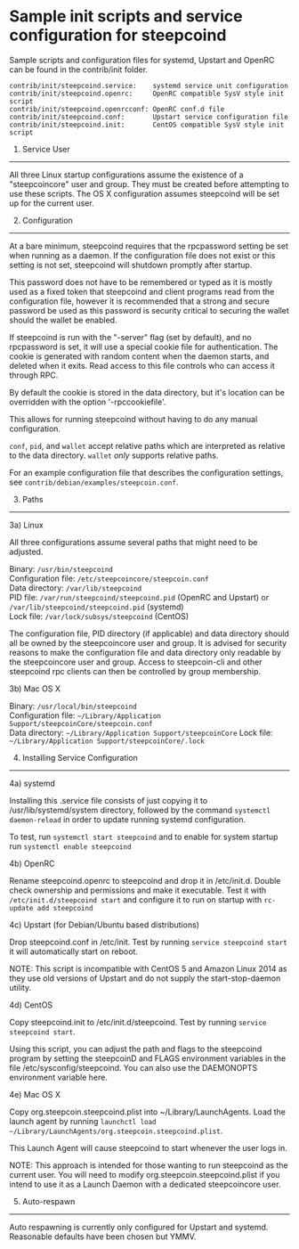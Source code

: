 Sample init scripts and service configuration for steepcoind
==========================================================

Sample scripts and configuration files for systemd, Upstart and OpenRC
can be found in the contrib/init folder.

    contrib/init/steepcoind.service:    systemd service unit configuration
    contrib/init/steepcoind.openrc:     OpenRC compatible SysV style init script
    contrib/init/steepcoind.openrcconf: OpenRC conf.d file
    contrib/init/steepcoind.conf:       Upstart service configuration file
    contrib/init/steepcoind.init:       CentOS compatible SysV style init script

1. Service User
---------------------------------

All three Linux startup configurations assume the existence of a "steepcoincore" user
and group.  They must be created before attempting to use these scripts.
The OS X configuration assumes steepcoind will be set up for the current user.

2. Configuration
---------------------------------

At a bare minimum, steepcoind requires that the rpcpassword setting be set
when running as a daemon.  If the configuration file does not exist or this
setting is not set, steepcoind will shutdown promptly after startup.

This password does not have to be remembered or typed as it is mostly used
as a fixed token that steepcoind and client programs read from the configuration
file, however it is recommended that a strong and secure password be used
as this password is security critical to securing the wallet should the
wallet be enabled.

If steepcoind is run with the "-server" flag (set by default), and no rpcpassword is set,
it will use a special cookie file for authentication. The cookie is generated with random
content when the daemon starts, and deleted when it exits. Read access to this file
controls who can access it through RPC.

By default the cookie is stored in the data directory, but it's location can be overridden
with the option '-rpccookiefile'.

This allows for running steepcoind without having to do any manual configuration.

`conf`, `pid`, and `wallet` accept relative paths which are interpreted as
relative to the data directory. `wallet` *only* supports relative paths.

For an example configuration file that describes the configuration settings,
see `contrib/debian/examples/steepcoin.conf`.

3. Paths
---------------------------------

3a) Linux

All three configurations assume several paths that might need to be adjusted.

Binary:              `/usr/bin/steepcoind`  
Configuration file:  `/etc/steepcoincore/steepcoin.conf`  
Data directory:      `/var/lib/steepcoind`  
PID file:            `/var/run/steepcoind/steepcoind.pid` (OpenRC and Upstart) or `/var/lib/steepcoind/steepcoind.pid` (systemd)  
Lock file:           `/var/lock/subsys/steepcoind` (CentOS)  

The configuration file, PID directory (if applicable) and data directory
should all be owned by the steepcoincore user and group.  It is advised for security
reasons to make the configuration file and data directory only readable by the
steepcoincore user and group.  Access to steepcoin-cli and other steepcoind rpc clients
can then be controlled by group membership.

3b) Mac OS X

Binary:              `/usr/local/bin/steepcoind`  
Configuration file:  `~/Library/Application Support/steepcoinCore/steepcoin.conf`  
Data directory:      `~/Library/Application Support/steepcoinCore`
Lock file:           `~/Library/Application Support/steepcoinCore/.lock`

4. Installing Service Configuration
-----------------------------------

4a) systemd

Installing this .service file consists of just copying it to
/usr/lib/systemd/system directory, followed by the command
`systemctl daemon-reload` in order to update running systemd configuration.

To test, run `systemctl start steepcoind` and to enable for system startup run
`systemctl enable steepcoind`

4b) OpenRC

Rename steepcoind.openrc to steepcoind and drop it in /etc/init.d.  Double
check ownership and permissions and make it executable.  Test it with
`/etc/init.d/steepcoind start` and configure it to run on startup with
`rc-update add steepcoind`

4c) Upstart (for Debian/Ubuntu based distributions)

Drop steepcoind.conf in /etc/init.  Test by running `service steepcoind start`
it will automatically start on reboot.

NOTE: This script is incompatible with CentOS 5 and Amazon Linux 2014 as they
use old versions of Upstart and do not supply the start-stop-daemon utility.

4d) CentOS

Copy steepcoind.init to /etc/init.d/steepcoind. Test by running `service steepcoind start`.

Using this script, you can adjust the path and flags to the steepcoind program by
setting the steepcoinD and FLAGS environment variables in the file
/etc/sysconfig/steepcoind. You can also use the DAEMONOPTS environment variable here.

4e) Mac OS X

Copy org.steepcoin.steepcoind.plist into ~/Library/LaunchAgents. Load the launch agent by
running `launchctl load ~/Library/LaunchAgents/org.steepcoin.steepcoind.plist`.

This Launch Agent will cause steepcoind to start whenever the user logs in.

NOTE: This approach is intended for those wanting to run steepcoind as the current user.
You will need to modify org.steepcoin.steepcoind.plist if you intend to use it as a
Launch Daemon with a dedicated steepcoincore user.

5. Auto-respawn
-----------------------------------

Auto respawning is currently only configured for Upstart and systemd.
Reasonable defaults have been chosen but YMMV.
